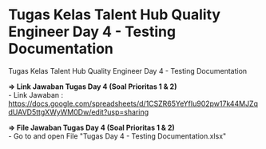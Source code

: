 # Tugas Kelas Talent Hub Quality Engineer Day 4 - Testing Documentation
Tugas Kelas Talent Hub Quality Engineer Day 4 - Testing Documentation

**=> Link Jawaban Tugas Day 4 (Soal Prioritas 1 & 2)**
<br> - Link Jawaban : https://docs.google.com/spreadsheets/d/1CSZR65YeYfIu902pw17k44MJZqdUAVD5ttgXWyWM0Dw/edit?usp=sharing

**=> File Jawaban Tugas Day 4 (Soal Prioritas 1 & 2)**
<br> - Go to and open File "Tugas Day 4 - Testing Documentation.xlsx"
